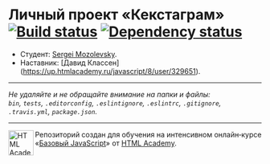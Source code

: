 # Личный проект «Кекстаграм» [![Build status][travis-image]][travis-url] [![Dependency status][dependency-image]][dependency-url]

* Студент: [Sergei Mozolevsky](https://up.htmlacademy.ru/javascript/8/user/161511).
* Наставник: [Давид Классен] (https://up.htmlacademy.ru/javascript/8/user/329651).

---

_Не удаляйте и не обращайте внимание на папки и файлы:_<br>
_`bin`, `tests`, `.editorconfig`, `.eslintignore`, `.eslintrc`, `.gitignore`, `.travis.yml`, `package.json`._

---

<a href="https://htmlacademy.ru/intensive/javascript"><img align="left" width="50" height="50" title="HTML Academy" src="https://up.htmlacademy.ru/static/img/intensive/javascript/logo-for-github.svg"></a>

Репозиторий создан для обучения на интенсивном онлайн‑курсе «[Базовый JavaScript](https://htmlacademy.ru/intensive/javascript)» от [HTML Academy](https://htmlacademy.ru).

[travis-image]: https://travis-ci.org/htmlacademy-javascript/161511-kekstagram.svg?branch=master
[travis-url]: https://travis-ci.org/htmlacademy-javascript/161511-kekstagram
[dependency-image]: https://david-dm.org/htmlacademy-javascript/161511-kekstagram.svg?style=flat-square
[dependency-url]: https://david-dm.org/htmlacademy-javascript/161511-kekstagram
